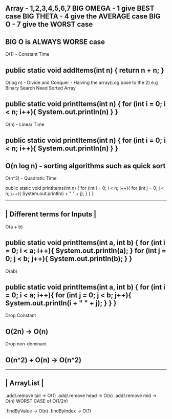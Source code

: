 Array - 1,2,3,4,5,6,7
BIG OMEGA - 1 give BEST case
BIG THETA - 4 give the AVERAGE case
BIG O     - 7 give the WORST case
---------------------------------------
BIG O is ALWAYS WORSE case
---------------------------------------
O(1) - Constant Time

public static void addItems(int n) {
    return n + n;
}
---------------------------------------
O(log n) - Divide and Conquer - Halving the array(Log base to the 2) e.g Binary Search
           Need Sorted Array

public static void printItems(int n) {
    for (int i = 0; i < n; i++){
        System.out.println(n)
    }
}
---------------------------------------
O(n) - Linear Time

public static void printItems(int n) {
    for (int i = 0; i < n; i++){
        System.out.println(n)
    }
}
---------------------------------------
O(n log n) - sorting algorithms such as quick sort
---------------------------------------
O(n^2) - Quadratic Time

public static void printItems(int n) {
    for (int i = 0; i < n; i++){
        for (int j = 0; j < n; j++){
            System.out.println(i + " " + j);
        }
    }
}



---------------------------------------
|    Different terms for Inputs       |
---------------------------------------
O(a + b)

public static void printItems(int a, int b) {
    for (int i = 0; i < a; i++){
         System.out.println(a);
    }
    for (int j = 0; j < b; j++){
        System.out.println(b);
    }
}
---------------------------------------
O(ab)

public static void printItems(int a, int b) {
    for (int i = 0; i < a; i++){
        for (int j = 0; j < b; j++){
            System.out.println(i + " " + j);
        }
    }
}
---------------------------------------
Drop Constant

O(2n) -> O(n)
---------------------------------------
Drop non-dominant

 O(n^2) + O(n) -> O(n^2)
---------------------------------------
---------------------------------------
|              ArrayList              |
---------------------------------------
.add/.remove tail -> O(1)
.add/.remove head -> O(n)
.add/.remove mid  -> O(n) WORST CASE of O(1/2n)

.findByValue -> O(n)
.findByIndex -> O(1)

